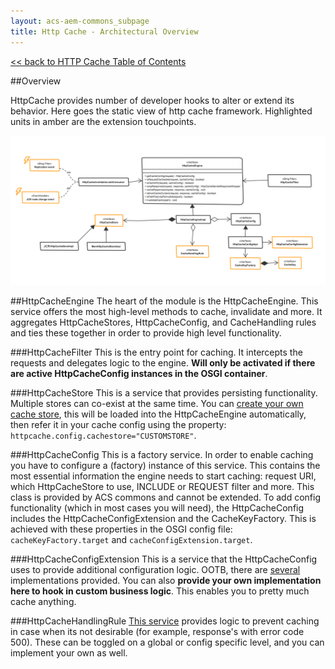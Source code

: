 ```yaml
---
layout: acs-aem-commons_subpage
title: Http Cache - Architectural Overview
---
```


[<< back to HTTP Cache Table of Contents](../index.html)

##Overview

HttpCache provides number of developer hooks to alter or extend its behavior. Here goes the static view of http cache framework. Highlighted units in amber are the extension touchpoints.

![image](../images/httpcache-framework.png)


##HttpCacheEngine
The heart of the module is the HttpCacheEngine. This service offers the most high-level methods to cache, invalidate and more.
It aggregates HttpCacheStores, HttpCacheConfig, and CacheHandling rules and ties these together in order to provide high level functionality.

###HttpCacheFilter
This is the entry point for caching. It intercepts the requests and delegates logic to the engine. **Will only be activated if there are active HttpCacheConfig instances in the OSGI container**.

###HttpCacheStore 
This is a service that provides persisting functionality. Multiple stores can co-exist at the same time.
You can [create your own cache store](creating-cache-store.html), this will be loaded into the HttpCacheEngine automatically, then refer it in your cache config using the property: `httpcache.config.cachestore="CUSTOMSTORE"`.

###HttpCacheConfig
This is a factory service. In order to enable caching you have to configure a (factory) instance of this service. This contains the most essential information the engine needs to start caching: request URI, which HttpCacheStore to use, INCLUDE or REQUEST filter and more.
This class is provided by ACS commons and cannot be extended. To add config functionality (which in most cases you will need), the HttpCacheConfig includes the HttpCacheConfigExtension and the CacheKeyFactory.
This is achieved with these properties in the OSGI config file: `cacheKeyFactory.target` and `cacheConfigExtension.target`.

###HttpCacheConfigExtension
This is a service that the HttpCacheConfig uses to provide additional configuration logic. OOTB, there are [several](config-extensions.html) implementations provided.
You can also **provide your own implementation here to hook in custom business logic**. This enables you to pretty much cache anything.

###HttpCacheHandlingRule
[This service](handling-rules.html) provides logic to prevent caching in case when its not desirable (for example, response's with error code 500).
These can be toggled on a global or config specific level, and you can implement your own as well. 
